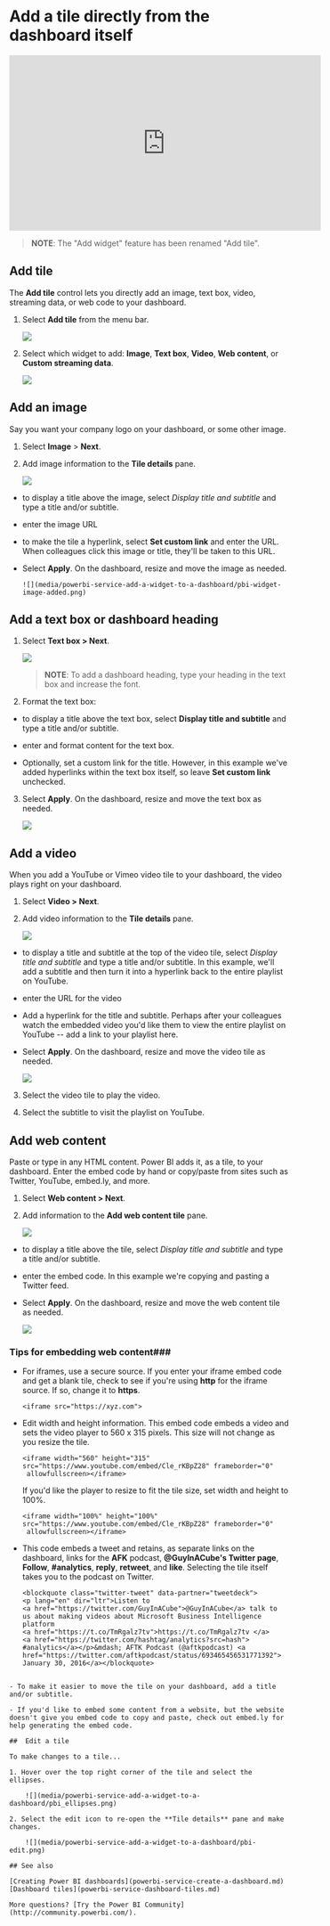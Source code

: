 ﻿<properties
   pageTitle="Add an image, text box, video, or web code to your dashboard"
   description="Documentation on how to add an image, video, text box, web code tile to a dashboard."
   services="powerbi"
   documentationCenter=""
   authors="mihart"
   manager="mblythe"
   backup=""
   editor=""
   tags=""
   featuredVideoId="HivEJ5lN3l4"
   qualityFocus="identified"
   qualityDate=""/>

<tags
   ms.service="powerbi"
   ms.devlang="NA"
   ms.topic="article"
   ms.tgt_pltfrm="NA"
   ms.workload="powerbi"
   ms.date="10/07/2016"
   ms.author="mihart"/>

# Add a tile directly from the dashboard itself

<iframe width="560" height="315" src="https://www.youtube.com/embed/HivEJ5lN3l4" frameborder="0" allowfullscreen></iframe>

>**NOTE**: The "Add widget" feature has been renamed "Add tile".

## Add tile

The **Add tile** control lets you directly add an image, text box, video, streaming data, or web code to your dashboard.

1. Select **Add tile** from the menu bar.

    ![](media/powerbi-service-add-a-widget-to-a-dashboard/pbi-widget-iconnew.png)

2. Select which widget to add: **Image**, **Text box**, **Video**, **Web content**, or **Custom streaming data**.

    ![](media/powerbi-service-add-a-widget-to-a-dashboard/power-bi-add-tile.png)


## Add an image
Say you want your company logo on your dashboard, or some other image.

1. Select **Image** > **Next**.

2. Add image information to the **Tile details** pane.

    ![](media/powerbi-service-add-a-widget-to-a-dashboard/power-bi-add-image.png)

  - to display a title above the image, select *Display title and subtitle* and type a title and/or subtitle.

  - enter the image URL

  - to make the tile a hyperlink, select **Set custom link** and enter the URL.  When colleagues click this image or title, they'll be taken to this URL.

  - Select **Apply**.  On the dashboard, resize and move the image as needed.

        ![](media/powerbi-service-add-a-widget-to-a-dashboard/pbi-widget-image-added.png)

##  Add a text box or dashboard heading

1. Select **Text box > Next**.

    ![](media/powerbi-service-add-a-widget-to-a-dashboard/power-bi-add-text-box.png)

    >**NOTE**: To add a dashboard heading, type your heading in the text box and increase the font.

2. Format the text box:

  - to display a title above the text box, select **Display title and subtitle** and type a title and/or subtitle.

  - enter and format content for the text box.  

  - Optionally, set a custom link for the title.  However, in this example we've added hyperlinks within the text box itself, so leave **Set custom link** unchecked.

3.  Select **Apply**.  On the dashboard, resize and move the text box as needed.

    ![](media/powerbi-service-add-a-widget-to-a-dashboard/pbi-widget-text-added.png)

## Add a video

When you add a YouTube or Vimeo video tile to your dashboard, the video plays right on your dashboard.

1. Select **Video > Next**.

2. Add video information to the **Tile details** pane.

    ![](media/powerbi-service-add-a-widget-to-a-dashboard/power-bi-add-video.png)

  - to display a title and subtitle at the top of the video tile, select *Display title and subtitle* and type a title and/or subtitle. In this example, we'll add a subtitle and then turn it into a hyperlink back to the entire playlist on YouTube.

  - enter the URL for the video

  - Add a hyperlink for the title and subtitle.  Perhaps after your colleagues watch the embedded video you'd like them to view the entire playlist on YouTube -- add a link to your playlist here.

  - Select **Apply**.  On the dashboard, resize and move the video tile as needed.

      ![](media/powerbi-service-add-a-widget-to-a-dashboard/pbi-widget-video-added2.png)

3. Select the video tile to play the video.

4. Select the subtitle to visit the playlist on YouTube.

## Add web content

Paste or type in any HTML content.  Power BI adds it, as a tile, to your dashboard. Enter the embed code by hand or copy/paste from sites such as Twitter, YouTube, embed.ly, and more.

1. Select **Web content > Next**.

2. Add information to the **Add web content tile** pane.

    ![](media/powerbi-service-add-a-widget-to-a-dashboard/power-bi-add-web-content.png)

  - to display a title above the tile, select *Display title and subtitle* and type a title and/or subtitle.

  - enter the embed code. In this example we're copying and pasting a Twitter feed.

  - Select **Apply**.  On the dashboard, resize and move the web content tile as needed.

      ![](media/powerbi-service-add-a-widget-to-a-dashboard/pbi-widget-code-added.png)

### Tips for embedding web content###

- For iframes, use a secure source. If you enter your iframe embed code and get a blank tile, check to see if you're using **http** for the iframe source.  If so, change it to **https**.

  ```
  <iframe src="https://xyz.com">
  ```

- Edit width and height information. This embed code embeds a video and sets the video player to 560 x 315 pixels.  This size will not change as you resize the tile.

  ```
  <iframe width="560" height="315"
  src="https://www.youtube.com/embed/Cle_rKBpZ28" frameborder="0"
   allowfullscreen></iframe>
  ```

  If you'd like the player to resize to fit the tile size, set width and height to 100%.

  ```
  <iframe width="100%" height="100%"
  src="https://www.youtube.com/embed/Cle_rKBpZ28" frameborder="0"
   allowfullscreen></iframe>
  ```

- This code embeds a tweet and retains, as separate links on the dashboard, links for the **AFK** podcast, **@GuyInACube's Twitter page**, **Follow**, **#analytics**, **reply**, **retweet**, and **like**.  Selecting the tile itself takes you to the podcast on Twitter.

  ```
  <blockquote class="twitter-tweet" data-partner="tweetdeck">
  <p lang="en" dir="ltr">Listen to
  <a href="https://twitter.com/GuyInACube">@GuyInACube</a> talk to
  us about making videos about Microsoft Business Intelligence
  platform
  <a href="https://t.co/TmRgalz7tv">https://t.co/TmRgalz7tv </a>
  <a href="https://twitter.com/hashtag/analytics?src=hash">
  #analytics</a></p>&mdash; AFTK Podcast (@aftkpodcast) <a
  href="https://twitter.com/aftkpodcast/status/693465456531771392">
  January 30, 2016</a></blockquote>
<script async src="//platform.twitter.com/widgets.js"
charset="utf-8"></script>
```

- To make it easier to move the tile on your dashboard, add a title and/or subtitle.

- If you'd like to embed some content from a website, but the website doesn't give you embed code to copy and paste, check out embed.ly for help generating the embed code.

##  Edit a tile

To make changes to a tile...

1. Hover over the top right corner of the tile and select the ellipses.

    ![](media/powerbi-service-add-a-widget-to-a-dashboard/pbi_ellipses.png)

2. Select the edit icon to re-open the **Tile details** pane and make changes.

    ![](media/powerbi-service-add-a-widget-to-a-dashboard/pbi-edit.png)

## See also  

[Creating Power BI dashboards](powerbi-service-create-a-dashboard.md)
[Dashboard tiles](powerbi-service-dashboard-tiles.md)

More questions? [Try the Power BI Community](http://community.powerbi.com/).
